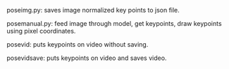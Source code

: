 poseimg.py: saves image normalized key points to json file. 

posemanual.py: feed image through model, get keypoints, draw keypoints using pixel coordinates.

posevid: puts keypoints on video without saving.

posevidsave: puts keypoints on video and saves video.
